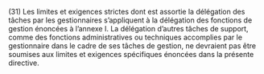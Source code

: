 (31) Les limites et exigences strictes dont est assortie la délégation des tâches par les gestionnaires s’appliquent à la délégation des fonctions de gestion énoncées à l’annexe I. La délégation d’autres tâches de support, comme des fonctions administratives ou techniques accomplies par le gestionnaire dans le cadre de ses tâches de gestion, ne devraient pas être soumises aux limites et exigences spécifiques énoncées dans la présente directive.